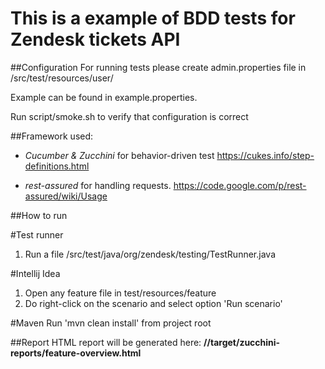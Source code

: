 This is a example of BDD tests for Zendesk tickets API
==============================

##Configuration
For running tests please create admin.properties file in /src/test/resources/user/

Example can be found in example.properties.

Run script/smoke.sh to verify that configuration is correct


##Framework used:
 *  *Cucumber & Zucchini* for behavior-driven test
https://cukes.info/step-definitions.html

 * *rest-assured* for handling requests.
https://code.google.com/p/rest-assured/wiki/Usage


##How to run 

#Test runner
1. Run a file /src/test/java/org/zendesk/testing/TestRunner.java

#Intellij Idea
1. Open any feature file in  test/resources/feature
2. Do right-click on the scenario and select option 'Run scenario'

#Maven
Run 'mvn clean install' from project root


##Report
HTML report will be generated here:
**//target/zucchini-reports/feature-overview.html**
